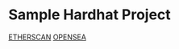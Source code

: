 # Sample Hardhat Project

[ETHERSCAN](https://sepolia.etherscan.io/address/0xAC4a22f77FB7e386e10c816dA3AD6Bc73CD4593a)
[OPENSEA](https://testnets.opensea.io/collection/pandas-roly-poly-15)
